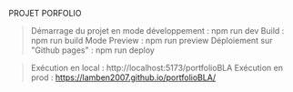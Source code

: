 PROJET PORFOLIO


> Démarrage du projet en mode développement : npm run dev
> Build : npm run build
> Mode Preview : npm run preview
> Déploiement sur "Github pages" : npm run deploy

> Exécution en local : http://localhost:5173/portfolioBLA
> Exécution en prod : https://lamben2007.github.io/portfolioBLA/

